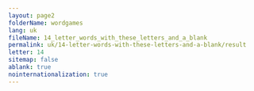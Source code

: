 ```yaml
---
layout: page2
folderName: wordgames
lang: uk
fileName: 14_letter_words_with_these_letters_and_a_blank
permalink: uk/14-letter-words-with-these-letters-and-a-blank/result
letter: 14
sitemap: false
ablank: true
nointernationalization: true
---
```

